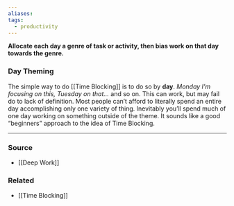 ```yaml
---
aliases: 
tags:
  - productivity
---
```

**Allocate each day a genre of task or activity, then bias work on that day towards the genre.**

### Day Theming

The simple way to do [[Time Blocking]] is to do so by **day**. *Monday I’m focusing on this, Tuesday on that...* and so on. This can work, but may fail do to lack of definition. Most people can’t afford to literally spend an entire day accomplishing only one variety of thing. Inevitably you’ll spend much of one day working on something outside of the theme. It sounds like a good “beginners” approach to the idea of Time Blocking. 

---

### Source
- [[Deep Work]]

### Related
- [[Time Blocking]]
